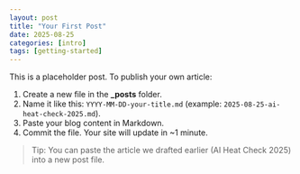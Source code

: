 ```yaml
---
layout: post
title: "Your First Post"
date: 2025-08-25
categories: [intro]
tags: [getting-started]
---
```


This is a placeholder post. To publish your own article:

1. Create a new file in the **_posts** folder.
2. Name it like this: `YYYY-MM-DD-your-title.md` (example: `2025-08-25-ai-heat-check-2025.md`).
3. Paste your blog content in Markdown.
4. Commit the file. Your site will update in ~1 minute.

> Tip: You can paste the article we drafted earlier (AI Heat Check 2025) into a new post file.
